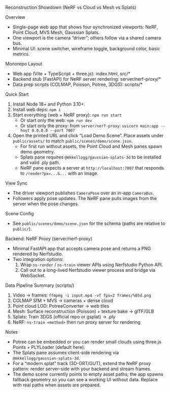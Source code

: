 Reconstruction Showdown (NeRF vs Cloud vs Mesh vs Splats)

Overview
- Single-page web app that shows four synchronized viewports: NeRF, Point Cloud, MVS Mesh, Gaussian Splats.
- One viewport is the camera “driver”; others follow via a shared camera bus.
- Minimal UI: scene switcher, wireframe toggle, background color, basic metrics.

Monorepo Layout
- Web app (Vite + TypeScript + three.js): index.html, src/*
- Backend stub (FastAPI) for NeRF server rendering: server/nerf-proxy/*
- Data prep scripts (COLMAP, Poisson, Potree, 3DGS): scripts/*

Quick Start
1) Install Node 18+ and Python 3.10+.
2) Install web deps: `npm i`
3) Start everything (web + NeRF proxy): `npm run start`
   - Or start only the web: `npm run dev`
   - Or start only the proxy: from `server/nerf-proxy`: `uvicorn main:app --host 0.0.0.0 --port 7007`
4) Open the printed URL and click “Load Demo Scene”. Place assets under `public/assets/` to match `public/scenes/demo/scene.json`.
   - For first run without assets, the Point Cloud and Mesh panes spawn demo geometry.
   - Splats pane requires `@mkkellogg/gaussian-splats-3d` to be installed and valid .ply path.
   - NeRF pane expects a server at `http://localhost:7007` that responds to `/render?px=...&...` with an image.

View Sync
- The driver viewport publishes `CameraPose` over an in-app `CameraBus`.
- Followers apply pose updates. The NeRF pane pulls images from the server when the pose changes.

Scene Config
- See `public/scenes/demo/scene.json` for the schema (paths are relative to `public/`).

Backend: NeRF Proxy (server/nerf-proxy)
- Minimal FastAPI app that accepts camera pose and returns a PNG rendered by Nerfstudio.
- Two integration options:
  1) Wrap `ns-render` / `ns-train` viewer APIs using Nerfstudio Python API.
  2) Call out to a long-lived Nerfstudio viewer process and bridge via WebSocket.

Data Pipeline Summary (scripts/)
1) Video → frames: `ffmpeg -i input.mp4 -vf fps=2 frames/%05d.png`
2) COLMAP SfM + MVS → cameras + dense cloud
3) Point cloud LOD: PotreeConverter → web tiles
4) Mesh: Surface reconstruction (Poisson) + texture bake → glTF/GLB
5) Splats: Train 3DGS (official repo or gsplat) → .ply
6) NeRF: `ns-train <method>` then run proxy server for rendering

Notes
- Potree can be embedded or you can render small clouds using three.js Points + PLYLoader (default here).
- The Splats pane assumes client-side rendering via `@mkkellogg/gaussian-splats-3d`.
- For a “modern splat” track (3D-GRT/GUT), extend the NeRF proxy pattern: render server-side with your backend and stream frames.
 - The demo scene currently points to empty asset paths; the app spawns fallback geometry so you can see a working UI without data. Replace with real paths when assets are prepared.
